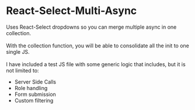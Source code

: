 # React-Select-Multi-Async
Uses React-Select dropdowns so you can merge multiple async in one collection.
<br>
<br>
With the collection function, you will be able to consolidate all the init to one single JS.
<br>
<br>
I have included a test JS file with some generic logic that includes, but it is not limited to: 
<ul>
    <li>Server Side Calls</li>
    <li>Role handling</li>
    <li>Form submission</li>
      <li>Custom filtering</li>
  </ul>
  

